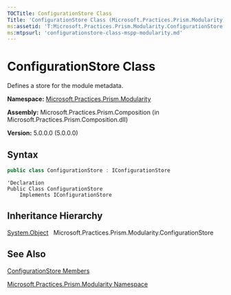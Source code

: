 ```yaml
---
TOCTitle: ConfigurationStore Class
Title: 'ConfigurationStore Class (Microsoft.Practices.Prism.Modularity)'
ms:assetid: 'T:Microsoft.Practices.Prism.Modularity.ConfigurationStore'
ms:mtpsurl: 'configurationstore-class-mspp-modularity.md'
---
```


# ConfigurationStore Class

Defines a store for the module metadata.

**Namespace:** [Microsoft.Practices.Prism.Modularity](mspp-modularity-namespace)

**Assembly:** Microsoft.Practices.Prism.Composition (in Microsoft.Practices.Prism.Composition.dll)

**Version:** 5.0.0.0 (5.0.0.0)

## Syntax

```C#
public class ConfigurationStore : IConfigurationStore
```

```VB
'Declaration
Public Class ConfigurationStore
	Implements IConfigurationStore
```

## Inheritance Hierarchy

[System.Object](http://msdn.microsoft.com/en-us/library/e5kfa45b)
  Microsoft.Practices.Prism.Modularity.ConfigurationStore

## See Also

[ConfigurationStore Members](configurationstore-members-mspp-modularity)

[Microsoft.Practices.Prism.Modularity Namespace](mspp-modularity-namespace)